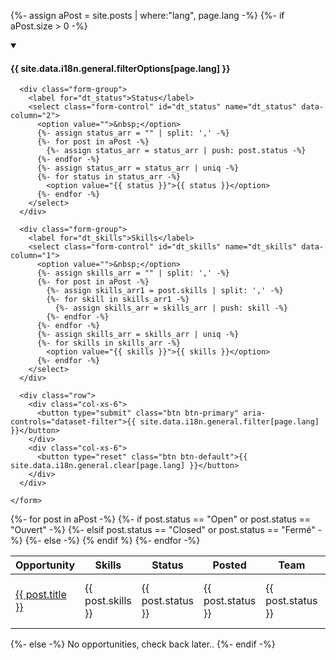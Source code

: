 {%- assign aPost = site.posts | where:"lang", page.lang -%}
{%- if aPost.size > 0 -%}
<div class="row">

<!-- Filter dropdowns -->
<div class="col-md-3">
  <details open>
    <summary><h4 class="h4">{{ site.data.i18n.general.filterOptions[page.lang] }}</h4></summary>
    <form class="wb-tables-filter" data-bind-to="dataset-filter">

      <div class="form-group">
        <label for="dt_status">Status</label>
        <select class="form-control" id="dt_status" name="dt_status" data-column="2">
          <option value="">&nbsp;</option>
          {%- assign status_arr = "" | split: ',' -%}
          {%- for post in aPost -%}
            {%- assign status_arr = status_arr | push: post.status -%}
          {%- endfor -%}
          {%- assign status_arr = status_arr | uniq -%}
          {%- for status in status_arr -%}
            <option value="{{ status }}">{{ status }}</option>
          {%- endfor -%}
        </select>
      </div>

      <div class="form-group">
        <label for="dt_skills">Skills</label>
        <select class="form-control" id="dt_skills" name="dt_skills" data-column="1">
          <option value="">&nbsp;</option>
          {%- assign skills_arr = "" | split: ',' -%}
          {%- for post in aPost -%}
            {%- assign skills_arr1 = post.skills | split: ',' -%}
            {%- for skill in skills_arr1 -%}
              {%- assign skills_arr = skills_arr | push: skill -%}
            {%- endfor -%}
          {%- endfor -%}
          {%- assign skills_arr = skills_arr | uniq -%}
          {%- for skills in skills_arr -%}
            <option value="{{ skills }}">{{ skills }}</option>
          {%- endfor -%}
        </select>
      </div>

      <div class="row">
        <div class="col-xs-6">
          <button type="submit" class="btn btn-primary" aria-controls="dataset-filter">{{ site.data.i18n.general.filter[page.lang] }}</button>
        </div>
        <div class="col-xs-6">
          <button type="reset" class="btn btn-default">{{ site.data.i18n.general.clear[page.lang] }}</button>
        </div>
      </div>

    </form>
  </details>
</div>

<!-- Data Table -->
<div class="col-md-9 mrgn-bttm-lg">
  <table class="wb-tables table table-striped table-hover" id="dataset-filter" data-wb-tables='{"order": [3, "desc"], "columnDefs": [{"targets": [4,5], "visible": false}], "paging": true}'>
    <thead>
      <tr>
        <th>Opportunity</th>
        <th>Skills</th>
        <th>Status</th>
        <th>Posted</th>
        <th>Team</th>
        <th>Department</th>
      </tr>
    </thead>
    <tbody>
      {%- for post in aPost -%}
        <tr>
          <td><a class="post-link" href="/devex-pages{{ post.url }}">{{ post.title }}</a></td>
          <td>{{ post.skills }}</td>
          {%- if post.status == "Open" or post.status == "Ouvert" -%}
            <td><span class="bg-success">{{ post.status }}</span></td>
          {%- elsif post.status == "Closed" or post.status == "Fermé" -%}
            <td><span class="bg-danger">{{ post.status }}</span></td>
          {%- else -%}
            <td>{{ post.status }}</td>
          {% endif %}
          <td>{{ post.date | date: "%Y-%m-%d" }}</td>
          <td>{{ post.team }}</td>
          <td>{{ post.dept_id }}</td>
        </tr>
      {%- endfor -%}
    </tbody>
  </table>
</div>

</div>
{%- else -%}
No opportunities, check back later..
{%- endif -%}
